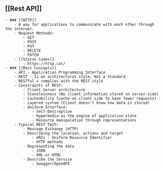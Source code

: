 ## [[Rest API]]
	- ### [[HTTP]]
		- A way for applications to communicate with each other through the internet.
		- Request Methods:
			- GET
			- POST
			- PUT
			- DELETE
			- PATCH
		- [[Status Codes]]
			- https://http.cat/
	- ### [[Rest Concepts]]
		- API - Application Programming Interface
		- REST - Is an architectural style, Not a Standard
		- RESTful = complies with the REST style
		- Constraints of REST:
			- Client-Server architecture
			- Statelessness (No client information stored on server-side)
			- Cacheability (cache on client side to have fewer requests)
			- Layered system (Client doesn't know how data is stored)
			- Uniform Interface:
				- Self-Descreptive
				- Hypermedia as the engine of application state
				- Resource manipulation through representations
		- Typical REST Tech:
			- Message Exchange (HTTP)
			- Describing the location, actions and target
				- URIs - Uniform Resource Identifier
				- HTTP methods
			- Representing the data
				- JSON
				- XML or HTML
			- Describe the Service
				- Swagger/OpenAPI
